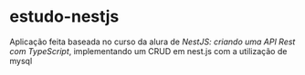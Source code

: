 # estudo-nestjs
Aplicação feita baseada no curso da alura de <i>NestJS: criando uma API Rest com TypeScript</i>, implementando um CRUD em nest.js com a utilização de mysql 
